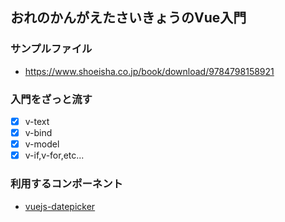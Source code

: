 ## おれのかんがえたさいきょうのVue入門

### サンプルファイル
- https://www.shoeisha.co.jp/book/download/9784798158921

### 入門をざっと流す
- [x] v-text
- [x] v-bind
- [x] v-model
- [x] v-if,v-for,etc...

### 利用するコンポーネント
- [vuejs-datepicker](https://www.kabanoki.net/2560/)


